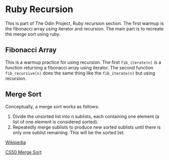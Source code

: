 # Ruby Recursion
This is part of The Odin Project, Ruby recursion section. The first warmup is the fibonacci array using iterator and recursion. The main part is to recreate the merge sort using ruby.
## Fibonacci Array
This is a warmup practice for using recursion. The first `fib_iterate(n)` is a function returning a fibonacci array using iterator. The second function `fib_recursive(n)` does the same thing like the `fib_iterate(n)` but using recursion.

## Merge Sort
Conceptually, a merge sort works as follows:

  1. Divide the unsorted list into n sublists, each containing one element (a list of one element is considered sorted).
  2. Repeatedly merge sublists to produce new sorted sublists until there is only one sublist remaining. This will be the sorted list.

[Wikipedia](https://en.wikipedia.org/wiki/Merge_sort) 

[CS50 Merge Sort](https://www.youtube.com/watch?v=Ns7tGNbtvV4&feature=youtu.be)
